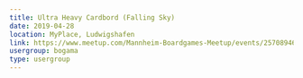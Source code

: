 ```yaml
---
title: Ultra Heavy Cardbord (Falling Sky)
date: 2019-04-28
location: MyPlace, Ludwigshafen
link: https://www.meetup.com/Mannheim-Boardgames-Meetup/events/257089463/
usergroup: bogama
type: usergroup
---
```

